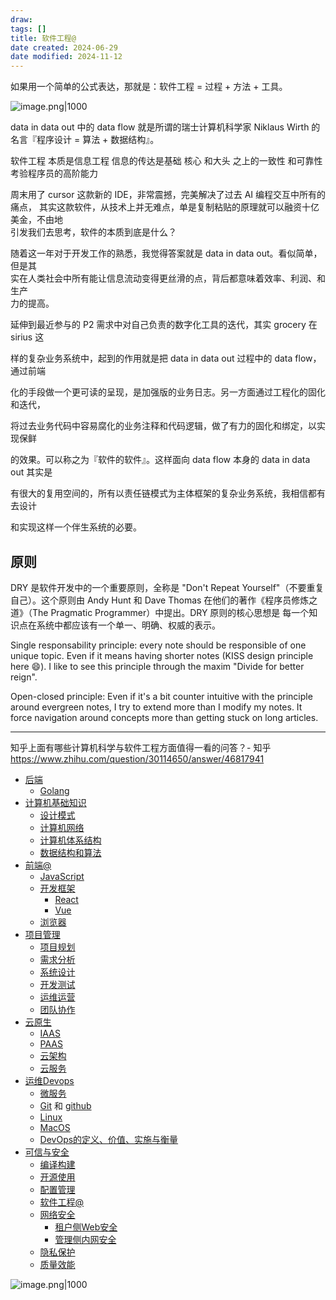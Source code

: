 ```yaml
---
draw:
tags: []
title: 软件工程@
date created: 2024-06-29
date modified: 2024-11-12
---
```

如果用一个简单的公式表达，那就是：软件工程 = 过程 + 方法 + 工具。

![image.png|1000](https://imagehosting4picgo.oss-cn-beijing.aliyuncs.com/imagehosting/fix-dir%2Fpicgo%2Fpicgo-clipboard-images%2F2024%2F11%2F24%2F02-15-34-732744fab378837671302ddc8f050bfa-202411240215416-56f187.png)

data in data out 中的 data flow 就是所谓的瑞士计算机科学家 Niklaus Wirth 的名言『程序设计 = 算法 + 数据结构』。

软件工程 本质是信息工程 信息的传达是基础 核心 和大头 之上的一致性 和可靠性 考验程序员的高阶能力

周末用了 cursor 这款新的 IDE，非常震撼，完美解决了过去 AI 编程交互中所有的痛点，
其实这款软件，从技术上并无难点，单是复制粘贴的原理就可以融资十亿美金，不由地  
引发我们去思考，软件的本质到底是什么？

随着这一年对于开发工作的熟悉，我觉得答案就是 data in data out。看似简单，但是其  
实在人类社会中所有能让信息流动变得更丝滑的点，背后都意味着效率、利润、和生产  
力的提高。

  

延伸到最近参与的 P2 需求中对自己负责的数字化工具的迭代，其实 grocery 在 sirius 这

样的复杂业务系统中，起到的作用就是把 data in data out 过程中的 data flow，通过前端

化的手段做一个更可读的呈现，是加强版的业务日志。另一方面通过工程化的固化和迭代，

将过去业务代码中容易腐化的业务注释和代码逻辑，做了有力的固化和绑定，以实现保鲜

的效果。可以称之为『软件的软件』。这样面向 data flow 本身的 data in data out 其实是

有很大的复用空间的，所有以责任链模式为主体框架的复杂业务系统，我相信都有去设计

和实现这样一个伴生系统的必要。

## 原则

DRY 是软件开发中的一个重要原则，全称是 "Don't Repeat Yourself"（不要重复自己）。这个原则由 Andy Hunt 和 Dave Thomas 在他们的著作《程序员修炼之道》（The Pragmatic Programmer）中提出。DRY 原则的核心思想是 每一个知识点在系统中都应该有一个单一、明确、权威的表示。

Single responsability principle: every note should be responsible of one unique topic. Even if it means having shorter notes (KISS design principle here 😄). I like to see this principle through the maxim "Divide for better reign".

Open-closed principle: Even if it's a bit counter intuitive with the principle around evergreen notes, I try to extend more than I modify my notes. It force navigation around concepts more than getting stuck on long articles.

---

知乎上面有哪些计算机科学与软件工程方面值得一看的问答？- 知乎  
https://www.zhihu.com/question/30114650/answer/46817941

- [后端](后端)
	- [Golang](Golang.md)
- [计算机基础知识](计算机基础知识)
	- [设计模式](设计模式)
	- [计算机网络](计算机网络)
	- [计算机体系结构](计算机体系结构)
	- [数据结构和算法](数据结构和算法.md)
- [前端@](前端@.md)
	- [JavaScript](JavaScript.md)
	- [开发框架](开发框架)
		- [React](React)
		- [Vue](Vue)
	- [浏览器](浏览器.md)
- [项目管理](2%20第二大脑/1%20节点/管理/项目管理.md)
	- [项目规划](项目规划)
	- [需求分析](需求分析)
	- [系统设计](系统设计)
	- [开发测试](开发测试)
	- [运维运营](运维运营)
	- [团队协作](团队协作.md)
- [云原生](云原生)
	- [IAAS](IAAS)
	- [PAAS](PAAS)
	- [云架构](云架构)
	- [云服务](云服务)
- [运维Devops](运维Devops)
	- [微服务](微服务)
	- [Git](Git.md) 和 [github](github.md)
	- [Linux](Linux.md)
	- [MacOS](MacOS)
	- [DevOps的定义、价值、实施与衡量](DevOps的定义、价值、实施与衡量)
- [可信与安全](可信与安全)
	- [编译构建](编译构建)
	- [开源使用](开源使用)
	- [配置管理](配置管理)
	- [软件工程@](软件工程@.md)
	- [网络安全](网络安全)
		- [租户侧Web安全](租户侧Web安全)
		- [管理侧内网安全](管理侧内网安全)
	- [隐私保护](隐私保护)
	- [质量效能](质量效能)

![image.png|1000](https://imagehosting4picgo.oss-cn-beijing.aliyuncs.com/imagehosting/fix-dir%2Fpicgo%2Fpicgo-clipboard-images%2F2024%2F06%2F29%2F17-39-55-175cfb2e81a8d60ad7656e4cc65f181c-20240629173955-e8812b.png)
